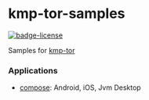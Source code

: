 # kmp-tor-samples
[![badge-license]][url-license]

Samples for [kmp-tor][url-kmp-tor]

### Applications

 - [compose](samples/compose/README.md): Android, iOS, Jvm Desktop

[badge-license]: https://img.shields.io/badge/license-Apache%20License%202.0-blue.svg?style=flat

[url-license]: https://www.apache.org/licenses/LICENSE-2.0
[url-kmp-tor]: https://github.com/05nelsonm/kmp-tor
